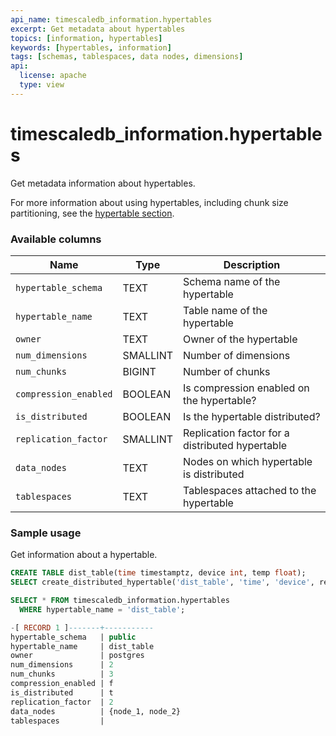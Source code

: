 ```yaml
---
api_name: timescaledb_information.hypertables
excerpt: Get metadata about hypertables
topics: [information, hypertables]
keywords: [hypertables, information]
tags: [schemas, tablespaces, data nodes, dimensions]
api:
  license: apache
  type: view
---
```


# timescaledb_information.hypertables

Get metadata information about hypertables.

For more information about using hypertables, including chunk size partitioning,
see the [hypertable section][hypertable-docs].

### Available columns

|Name|Type|Description|
|-|-|-|
|`hypertable_schema`|TEXT|Schema name of the hypertable|
|`hypertable_name`|TEXT|Table name of the hypertable|
|`owner`|TEXT|Owner of the hypertable|
|`num_dimensions`|SMALLINT|Number of dimensions|
|`num_chunks`|BIGINT|Number of chunks|
|`compression_enabled`|BOOLEAN|Is compression enabled on the hypertable?|
|`is_distributed`|BOOLEAN|Is the hypertable distributed?|
|`replication_factor`|SMALLINT|Replication factor for a distributed hypertable|
|`data_nodes`|TEXT|Nodes on which hypertable is distributed|
|`tablespaces`|TEXT|Tablespaces attached to the hypertable |

### Sample usage

Get information about a hypertable.

```sql
CREATE TABLE dist_table(time timestamptz, device int, temp float);
SELECT create_distributed_hypertable('dist_table', 'time', 'device', replication_factor => 2);

SELECT * FROM timescaledb_information.hypertables
  WHERE hypertable_name = 'dist_table';

-[ RECORD 1 ]-------+-----------
hypertable_schema   | public
hypertable_name     | dist_table
owner               | postgres
num_dimensions      | 2
num_chunks          | 3
compression_enabled | f
is_distributed      | t
replication_factor  | 2
data_nodes          | {node_1, node_2}
tablespaces         |
```

[hypertable-docs]: /use-timescale/:currentVersion:/hypertables/
